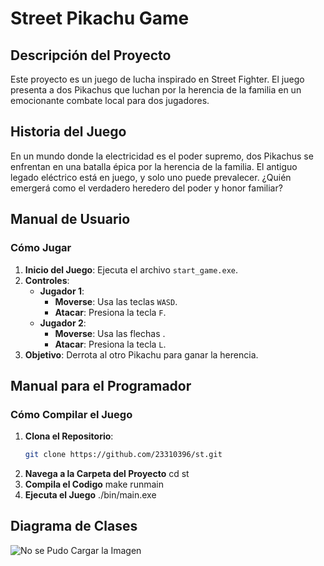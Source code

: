 # Street Pikachu Game

## Descripción del Proyecto
Este proyecto es un juego de lucha inspirado en Street Fighter. El juego presenta a dos Pikachus que luchan por la herencia de la familia en un emocionante combate local para dos jugadores.

## Historia del Juego
En un mundo donde la electricidad es el poder supremo, dos Pikachus se enfrentan en una batalla épica por la herencia de la familia. El antiguo legado eléctrico está en juego, y solo uno puede prevalecer. ¿Quién emergerá como el verdadero heredero del poder y honor familiar?

## Manual de Usuario

### Cómo Jugar
1. **Inicio del Juego**: Ejecuta el archivo `start_game.exe`.
2. **Controles**:
   - **Jugador 1**:
     - **Moverse**: Usa las teclas `WASD`.
     - **Atacar**: Presiona la tecla `F`.
   - **Jugador 2**:
     - **Moverse**: Usa las flechas .
     - **Atacar**: Presiona la tecla `L`.
3. **Objetivo**: Derrota al otro Pikachu para ganar la herencia.

## Manual para el Programador

### Cómo Compilar el Juego
1. **Clona el Repositorio**:
   ```bash
   git clone https://github.com/23310396/st.git
2. **Navega a la Carpeta del Proyecto**
    cd st
3. **Compila el Codigo**
    make runmain
4. **Ejecuta el Juego**
    ./bin/main.exe
    
## Diagrama de Clases
![No se Pudo Cargar la Imagen](./docs/Diagrama.png)